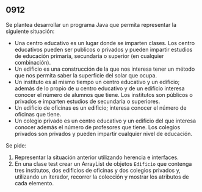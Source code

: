 ## 0912

Se plantea desarrollar un programa Java que permita representar la siguiente situación:

* Una centro educativo es un lugar donde se imparten clases. Los centro educativos pueden ser publicos o privados y pueden impartir estudios de educación primaria, secundaria o superior (en cualquier combinación).
* Un edificio es una construcción de la que nos interesa tener un método que nos permita saber la superficie del solar que ocupa.
* Un instituto es al mismo tiempo un centro educativo y un edificio; además de lo propio de u centro educativo y de un edificio interesa conocer el número de alumnos que tiene. Los institutos son públicos o privados e imparten estudios de secundaria o superiores.
* Un edificio de oficinas es un edificio; interesa conocer el número de oficinas que tiene.
* Un colegio privado es un centro educativo y un edificio del que interesa conocer además el número de profesores que tiene. Los colegios privados son privados y pueden impartir cualquier nivel de educación.

Se pide:

1. Representar la situación anterior utilizando herencia e interfaces.
2. En una clase test crear un ArrayList de objetos `Edificio` que contenga tres institutos, dos edificios de oficinas y dos colegios privados y, utilizando un iterador, recorrer la colección y mostrar los atributos de cada elemento. 


